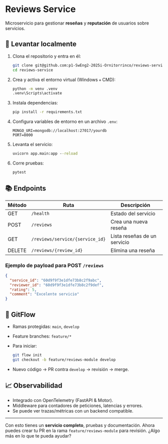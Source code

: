 # Reviews Service

Microservicio para gestionar **reseñas** y **reputación** de usuarios sobre servicios.

## 🚀 Levantar localmente

1. Clona el repositorio y entra en él:
   ```bash
   git clone git@github.com:p1-SwEng2-2025i-Ornitorrinco/reviews-service.git
   cd reviews-service

2. Crea y activa el entorno virtual (Windows + CMD):

   ```cmd
   python -m venv .venv
   .venv\Scripts\activate
   ```

3. Instala dependencias:

   ```cmd
   pip install -r requirements.txt
   ```

4. Configura variables de entorno en un archivo `.env`:

   ```dotenv
   MONGO_URI=mongodb://localhost:27017/yourdb
   PORT=8000
   ```

5. Levanta el servicio:

   ```cmd
   uvicorn app.main:app --reload
   ```

6. Corre pruebas:

   ```cmd
   pytest
   ```

## 📚 Endpoints

| Método | Ruta                            | Descripción                  |
| ------ | ------------------------------- | ---------------------------- |
| GET    | `/health`                       | Estado del servicio          |
| POST   | `/reviews`                      | Crea una nueva reseña        |
| GET    | `/reviews/service/{service_id}` | Lista reseñas de un servicio |
| DELETE | `/reviews/{review_id}`          | Elimina una reseña           |

### Ejemplo de payload para POST `/reviews`

```json
{
  "service_id": "60d9f9f3e1dfe73b8c2f9abc",
  "reviewer_id": "60d9f9f3e1dfe73b8c2f9def",
  "rating": 5,
  "comment": "Excelente servicio"
}
```

## 🌳 GitFlow

* Ramas protegidas: `main`, `develop`
* Feature branches: `feature/*`
* Para iniciar:

  ```bash
  git flow init
  git checkout -b feature/reviews-module develop
  ```
* Nuevo código → PR contra `develop` → revisión → merge.

## 📈 Observabilidad

* Integrado con OpenTelemetry (FastAPI & Motor).
* Middleware para contadores de peticiones, latencias y errores.
* Se puede ver trazas/métricas con un backend compatible.

---

Con esto tienes un **servicio completo**, pruebas y documentación.
Ahora puedes crear tu PR en la rama `feature/reviews-module` para revisión.
¿Algo más en lo que te pueda ayudar?
